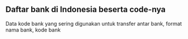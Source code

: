 ## Daftar bank di Indonesia beserta code-nya

Data kode bank yang sering digunakan untuk transfer antar bank, format nama bank, kode bank